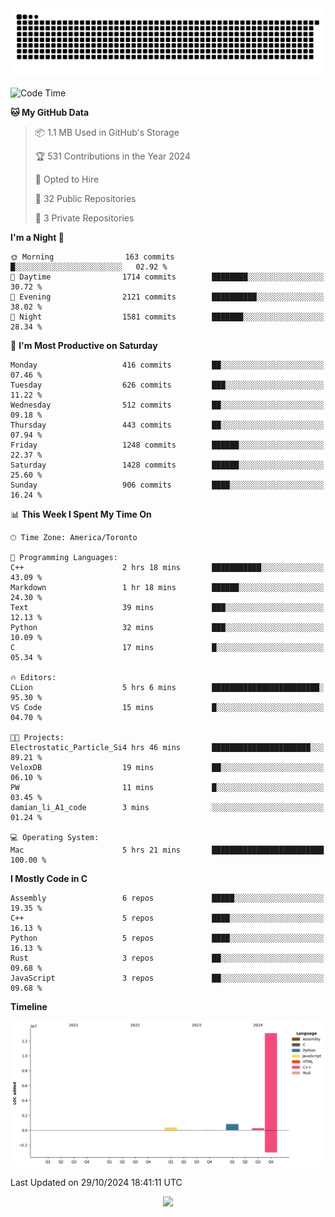 <picture>
  <source media="(prefers-color-scheme: dark)" srcset="https://raw.githubusercontent.com/kkli08/kkli08/output/github-contribution-grid-snake-dark.svg">
  <source media="(prefers-color-scheme: light)" srcset="https://raw.githubusercontent.com/kkli08/kkli08/output/github-contribution-grid-snake.svg">
  <img alt="github contribution grid snake animation" src="https://raw.githubusercontent.com/kkli08/kkli08/output/github-contribution-grid-snake.svg">
</picture>


<!--START_SECTION:waka-->
![Code Time](http://img.shields.io/badge/Code%20Time-43%20hrs-blue)

**🐱 My GitHub Data** 

> 📦 1.1 MB Used in GitHub's Storage 
 > 
> 🏆 531 Contributions in the Year 2024
 > 
> 💼 Opted to Hire
 > 
> 📜 32 Public Repositories 
 > 
> 🔑 3 Private Repositories 
 > 
**I'm a Night 🦉** 

```text
🌞 Morning                163 commits         █░░░░░░░░░░░░░░░░░░░░░░░░   02.92 % 
🌆 Daytime                1714 commits        ████████░░░░░░░░░░░░░░░░░   30.72 % 
🌃 Evening                2121 commits        ██████████░░░░░░░░░░░░░░░   38.02 % 
🌙 Night                  1581 commits        ███████░░░░░░░░░░░░░░░░░░   28.34 % 
```
📅 **I'm Most Productive on Saturday** 

```text
Monday                   416 commits         ██░░░░░░░░░░░░░░░░░░░░░░░   07.46 % 
Tuesday                  626 commits         ███░░░░░░░░░░░░░░░░░░░░░░   11.22 % 
Wednesday                512 commits         ██░░░░░░░░░░░░░░░░░░░░░░░   09.18 % 
Thursday                 443 commits         ██░░░░░░░░░░░░░░░░░░░░░░░   07.94 % 
Friday                   1248 commits        ██████░░░░░░░░░░░░░░░░░░░   22.37 % 
Saturday                 1428 commits        ██████░░░░░░░░░░░░░░░░░░░   25.60 % 
Sunday                   906 commits         ████░░░░░░░░░░░░░░░░░░░░░   16.24 % 
```


📊 **This Week I Spent My Time On** 

```text
🕑︎ Time Zone: America/Toronto

💬 Programming Languages: 
C++                      2 hrs 18 mins       ███████████░░░░░░░░░░░░░░   43.09 % 
Markdown                 1 hr 18 mins        ██████░░░░░░░░░░░░░░░░░░░   24.30 % 
Text                     39 mins             ███░░░░░░░░░░░░░░░░░░░░░░   12.13 % 
Python                   32 mins             ███░░░░░░░░░░░░░░░░░░░░░░   10.09 % 
C                        17 mins             █░░░░░░░░░░░░░░░░░░░░░░░░   05.34 % 

🔥 Editors: 
CLion                    5 hrs 6 mins        ████████████████████████░   95.30 % 
VS Code                  15 mins             █░░░░░░░░░░░░░░░░░░░░░░░░   04.70 % 

🐱‍💻 Projects: 
Electrostatic_Particle_Si4 hrs 46 mins       ██████████████████████░░░   89.21 % 
VeloxDB                  19 mins             ██░░░░░░░░░░░░░░░░░░░░░░░   06.10 % 
PW                       11 mins             █░░░░░░░░░░░░░░░░░░░░░░░░   03.45 % 
damian_li_A1_code        3 mins              ░░░░░░░░░░░░░░░░░░░░░░░░░   01.24 % 

💻 Operating System: 
Mac                      5 hrs 21 mins       █████████████████████████   100.00 % 
```

**I Mostly Code in C** 

```text
Assembly                 6 repos             █████░░░░░░░░░░░░░░░░░░░░   19.35 % 
C++                      5 repos             ████░░░░░░░░░░░░░░░░░░░░░   16.13 % 
Python                   5 repos             ████░░░░░░░░░░░░░░░░░░░░░   16.13 % 
Rust                     3 repos             ██░░░░░░░░░░░░░░░░░░░░░░░   09.68 % 
JavaScript               3 repos             ██░░░░░░░░░░░░░░░░░░░░░░░   09.68 % 
```



**Timeline**

![Lines of Code chart](https://raw.githubusercontent.com/kkli08/kkli08/main/assets/bar_graph.png)


 Last Updated on 29/10/2024 18:41:11 UTC
<!--END_SECTION:waka-->


<div align="center">
    <img  src="https://github-readme-streak-stats.herokuapp.com/?user=kkli08&theme=cobalt" />
</div>

<br/>
<br/>
<br/>
